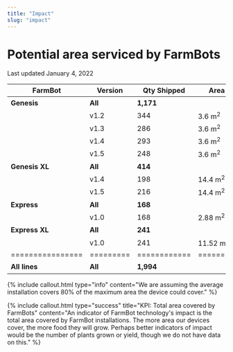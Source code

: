 ```yaml
---
title: "Impact"
slug: "impact"
---
```


# Potential area serviced by FarmBots

Last updated January 4, 2022

|FarmBot         |Version  |Qty Shipped |Area Covered/Unit (80%) |Total Area Covered (80%) |
|----------------|---------|------------|------------------------|-------------------------|
|**Genesis**     |**All**  |**1,171**   |                        |**4,215 m<sup>2</sup>**
|                |v1.2     |344         |3.6 m<sup>2</sup>       |1,238 m<sup>2</sup>
|                |v1.3     |286         |3.6 m<sup>2</sup>       |1,030 m<sup>2</sup>
|                |v1.4     |293         |3.6 m<sup>2</sup>       |1,054 m<sup>2</sup>
|                |v1.5     |248         |3.6 m<sup>2</sup>       |893 m<sup>2</sup>
|**Genesis XL**  |**All**  |**414**     |                        |**5,961 m<sup>2</sup>**
|                |v1.4     |198         |14.4 m<sup>2</sup>      |2,851 m<sup>2</sup>
|                |v1.5     |216         |14.4 m<sup>2</sup>      |3,110 m<sup>2</sup>
|**Express**     |**All**  |**168**     |                        |**484 m<sup>2</sup>**
|                |v1.0     |168         |2.88 m<sup>2</sup>      |484 m<sup>2</sup>
|**Express XL**  |**All**  |**241**     |                        |**2,776 m<sup>2</sup>**
|                |v1.0     |241         |11.52 m<sup>2</sup>     |2,776 m<sup>2</sup>
|================|=========|============|========================|=========================|
|**All lines**   |**All**  |**1,994**   |                        |**13,436 m<sup>2</sup>**

{%
include callout.html
type="info"
content="We are assuming the average installation covers 80% of the maximum area the device could cover."
%}

{%
include callout.html
type="success"
title="KPI: Total area covered by FarmBots"
content="An indicator of FarmBot technology's impact is the total area covered by FarmBot installations. The more area our devices cover, the more food they will grow. Perhaps better indicators of impact would be the number of plants grown or yield, though we do not have data on this."
%}
